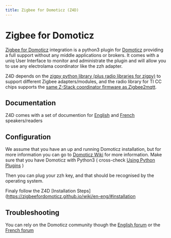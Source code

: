 ```yaml
---
title: Zigbee for Domoticz (Z4D)
---
```


# Zigbee for Domoticz

[Zigbee for Domoticz](https://github.com/zigbeefordomoticz/Domoticz-Zigbee.git) integration is a python3 plugin for [Domoticz](https://www.domoticz.com/) providing a full support without any middle applications or brokers. It comes with a uniq User Interface to monitor and administrate the plugin and will allow you to use any electrolama coordinator like the zzh adapter.

Z4D depends on the [zigpy python library (plus radio libraries for zigpy)](https://github.com/zigpy/) to support different Zigbee adapters/modules, and the radio library for TI CC chips supports the [same Z-Stack coordinator firmware as Zigbee2mqtt](https://github.com/Koenkk/Z-Stack-firmware/tree/master/coordinator).

## Documentation

Z4D comes with a set of documention for [English](https://zigbeefordomoticz.github.io/wiki/en-eng) and [French](https://zigbeefordomoticz.github.io/wiki/fr-fr) speakers/readers

## Configuration

We assume that you have an up and running Domoticz installation, but for more information you can go to [Domoticz Wiki](https://www.domoticz.com/wiki/Main_Page) for more information. Make sure that you have Domoticz with Python3 ( cross-check [Using Python Plugins](https://www.domoticz.com/wiki/Using_Python_plugins) )

Then you can plug your zzh key, and that should be recognised by the operating system.

Finaly follow the Z4D [Installation Steps](<https://zigbeefordomoticz.github.io/wiki/en-eng/#installation>

## Troubleshooting

You can rely on the Domoticz community though the [English forum](https://www.domoticz.com/forum/viewforum.php?f=68) or the [French forum](https://easydomoticz.com/forum/viewforum.php?f=28)
